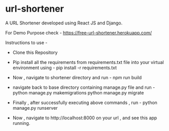 # url-shortener
A URL Shortener developed using React JS and Django.

For Demo Purpose check - 
https://free-url-shortener.herokuapp.com/

Instructions to use - 

  - Clone this Repository
  - Pip install all the requirements from requirements.txt file into your virtual environment using - 
      pip install -r requirements.txt
      
  - Now , navigate to shortener directory and run -
      npm run build
      
  - navigate back to base directory containing manage.py file and run - 
      python manage.py makemigrations
      python manage.py migrate
      
  - Finally , after successfully executing above commands , run -
      python manage.py runserver
      
  - Now , navigate to http://localhost:8000  on your url , and see this app running.

